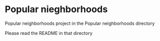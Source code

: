 # Popular nieghborhoods

Popular neighborhoods project in the Popular neighborhoods directory

Please read the README in that directory
